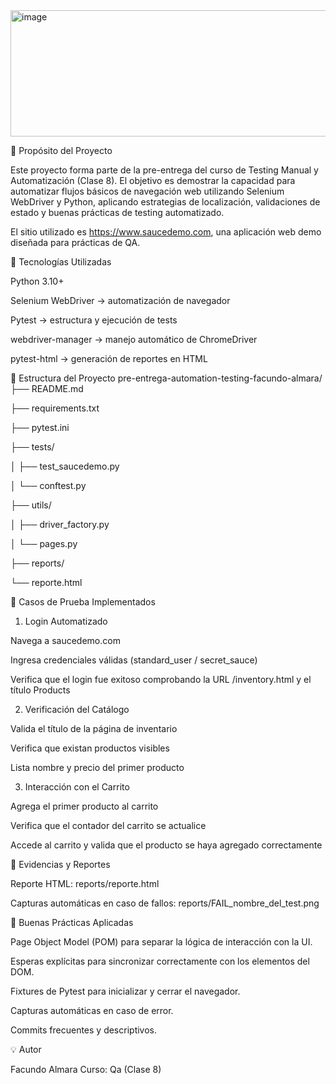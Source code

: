 <img width="959" height="202" alt="image" src="https://github.com/user-attachments/assets/b533c9eb-46fa-4515-81cc-e2e5c5f9b9e6" />

🧪 Propósito del Proyecto

Este proyecto forma parte de la pre-entrega del curso de Testing Manual y Automatización (Clase 8). El objetivo es demostrar la capacidad para automatizar flujos básicos de navegación web utilizando Selenium WebDriver y Python, aplicando estrategias de localización, validaciones de estado y buenas prácticas de testing automatizado.

El sitio utilizado es https://www.saucedemo.com, una aplicación web demo diseñada para prácticas de QA.

🧰 Tecnologías Utilizadas

Python 3.10+

Selenium WebDriver → automatización de navegador

Pytest → estructura y ejecución de tests

webdriver-manager → manejo automático de ChromeDriver

pytest-html → generación de reportes en HTML

📁 Estructura del Proyecto
pre-entrega-automation-testing-facundo-almara/
├── README.md

├── requirements.txt

├── pytest.ini

├── tests/

│ ├── test_saucedemo.py

│ └── conftest.py

├── utils/

│ ├── driver_factory.py

│ └── pages.py

├── reports/

 └── reporte.html 
 


🧠 Casos de Prueba Implementados
1. Login Automatizado

Navega a saucedemo.com

Ingresa credenciales válidas (standard_user / secret_sauce)

Verifica que el login fue exitoso comprobando la URL /inventory.html y el título Products

2. Verificación del Catálogo

Valida el título de la página de inventario

Verifica que existan productos visibles

Lista nombre y precio del primer producto

3. Interacción con el Carrito

Agrega el primer producto al carrito

Verifica que el contador del carrito se actualice

Accede al carrito y valida que el producto se haya agregado correctamente

📸 Evidencias y Reportes

Reporte HTML: reports/reporte.html

Capturas automáticas en caso de fallos: reports/FAIL_nombre_del_test.png

🧾 Buenas Prácticas Aplicadas

Page Object Model (POM) para separar la lógica de interacción con la UI.

Esperas explícitas para sincronizar correctamente con los elementos del DOM.

Fixtures de Pytest para inicializar y cerrar el navegador.

Capturas automáticas en caso de error.

Commits frecuentes y descriptivos.


💡 Autor

Facundo Almara
Curso: Qa (Clase 8)
